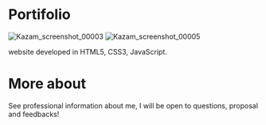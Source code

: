 # Portifolio
![Kazam_screenshot_00003](https://user-images.githubusercontent.com/54954812/114974869-9b513300-9e59-11eb-9e64-a5e99cabd90c.png)
![Kazam_screenshot_00005](https://user-images.githubusercontent.com/54954812/114974362-9d66c200-9e58-11eb-8f10-a21b41eecd24.png)

website developed in HTML5, CSS3, JavaScript.

# More about
See professional information about me, I will be open to questions, proposal and feedbacks!

